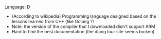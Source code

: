 

Language: D

- (According to wikipedia) Programming language designed based on the lessons learned from C++ (like Golang ?)
- Note: the version of the compiler that I downloaded didn't support ARM
- Hard to find the best documentation (the dlang tour site seems broken)
